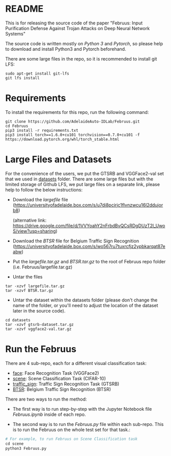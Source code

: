 # README 

This is for releasing the source code of the paper "Februus: Input Purification Defense Against Trojan Attacks on Deep Neural Network Systems" 

The source code is written mostly on *Python 3* and *Pytorch*, so please help to download and install Python3 and Pytorch beforehand.


There are some large files in the repo, so it is recommended to install git LFS: 
```
sudo apt-get install git-lfs
git lfs install
```

# Requirements

To install the requirements for this repo, run the following command: 
```
git clone https://github.com/AdelaideAuto-IDLab/Februus.git
cd Februus
pip3 install -r requirements.txt
pip3 install torch==1.6.0+cu101 torchvision==0.7.0+cu101 -f https://download.pytorch.org/whl/torch_stable.html
```


# Large Files and Datasets

For the convenience of the users, we put the GTSRB and VGGFace2-val set that we used in [datasets](./datasets) folder. 
There are some large files but with the limited storage of Github LFS, we put large files on a separate link, please help to follow the below instructions: 


- Download the *largefile* file (https://universityofadelaide.box.com/s/u7di8pcirjc1flvnzwcu16l2ddujorb8)

  (alternative link: https://drive.google.com/file/d/1VVYoahY2nFrbdBvQCsRDgDUzT2l_UwoS/view?usp=sharing)

- Download the *BTSR* file for Belgium Traffic Sign Recognition (https://universityofadelaide.box.com/s/wo567ru7tuxrcfjz2ypbkarqat87eabw) 
  
- Put the *largefile.tar.gz*  and *BTSR.tar.gz* to the root of Februus repo folder (i.e. Februus/largefile.tar.gz)

- Untar the files
```
tar -xzvf largefile.tar.gz
tar -xzvf BTSR.tar.gz
```
- Untar the dataset within the datasets folder (please don't change the name of the folder, or you'll need to adjust the location of the dataset later in the source code).
```
cd datasets
tar -xzvf gtsrb-dataset.tar.gz
tar -xzvf vggface2-val.tar.gz
```

# Run the Februus

There are 4 sub-repo, each for a different visual classification task:
- [face](./face): Face Recognition Task (VGGFace2)
- [scene](./scene): Scene Classification Task (CIFAR-10)
- [traffic_sign](./traffic_sign): Traffic Sign Recognition Task (GTSRB)
- [BTSR](./BTSR): Belgium Traffic Sign Recognition (BTSR)

There are two ways to run the method:

- The first way is to run step-by-step with the Jupyter Notebook file *Februus.ipynb* inside of each repo. 


- The second way is to run the *Februus.py* file within each sub-repo. This is to run the Februus on the whole test set for that task.: 

```python
# For example, to run Februus on Scene Classification task
cd scene
python3 Februus.py
```
  



